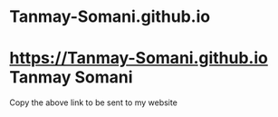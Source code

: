 # Tanmay-Somani.github.io
https://Tanmay-Somani.github.io <br />
Tanmay Somani
===============
Copy the above link to be sent to my website
